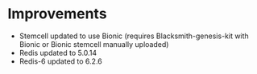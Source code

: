 # Improvements

* Stemcell updated to use Bionic (requires Blacksmith-genesis-kit with Bionic or Bionic stemcell manually uploaded)
* Redis updated to 5.0.14
* Redis-6 updated to 6.2.6

